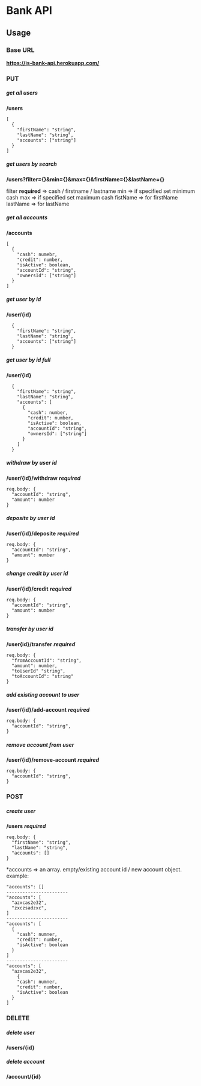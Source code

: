 # Bank API

## Usage

### Base URL

**https://is-bank-api.herokuapp.com/**

### PUT

##### get all users

**/users**

```
[
  {
    "firstName": "string",
    "lastName": "string",
    "accounts": ["string"]
  }
]
```

##### get users by search

**/users?filter={}&min={}&max={}&firstName={}&lastName={}**

filter **required** => cash / firstname / lastname
min => if specified set minimum cash
max => if specified set maximum cash
fistName => for firstName
lastName => for lastName

##### get all accounts

**/accounts**

```
[
  {
    "cash": numebr,
    "credit": number,
    "isActive": boolean,
    "accountId": "string",
    "ownersId": ["string"]
  }
]
```

##### get user by id

**/user/{id}**

```
  {
    "firstName": "string",
    "lastName": "string",
    "accounts": ["string"]
  }
```

##### get user by id full

**/user/{id}**

```
  {
    "firstName": "string",
    "lastName": "string",
    "accounts": [
      {
        "cash": number,
        "credit": number,
        "isActive": boolean,
        "accountId": "string",
        "ownersId": ["string"]
      }
    ]
  }
```

##### withdraw by user id

**/user/{id}/withdraw**
**_required_**

```
req.body: {
  "accountId": "string",
  "amount": number
}
```

##### deposite by user id

**/user/{id}/deposite**
**_required_**

```
req.body: {
  "accountId": "string",
  "amount": number
}
```

##### change credit by user id

**/user/{id}/credit**
**_required_**

```
req.body: {
  "accountId": "string",
  "amount": number
}
```

##### transfer by user id

**/user{id}/transfer**
**_required_**

```
req.body: {
  "fromAccountId": "string",
  "amount": number,
  "toUserId" "string",
  "toAccountId": "string"
}
```

##### add existing account to user

**/user/{id}/add-account**
**_required_**

```
req.body: {
  "accountId": "string",
}
```

##### remove account from user

**/user/{id}/remove-account**
**_required_**

```
req.body: {
  "accountId": "string",
}
```

### POST

##### create user

**/users**
**_required_**

```
req.body: {
  "firstName": "string",
  "lastName": "string",
  "accounts": []
}
```

\*accounts => an array.
empty/existing account id / new account object.
example:

```
"accounts": []
-----------------------
"accounts": [
  "azxcas2e32",
  "zxczsadzxc",
]
-----------------------
"accounts": [
  {
    "cash": numner,
    "credit": number,
    "isActive": boolean
  }
]
-----------------------
"accounts": [
  "azxcas2e32",
    {
    "cash": numner,
    "credit": number,
    "isActive": boolean
  }
]
```

### DELETE

##### delete user

**/users/{id}**

##### delete account

**/account/{id}**
